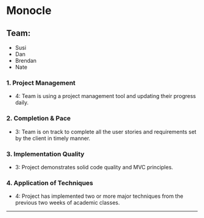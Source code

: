 # Monocle

## Team:

* Susi
* Dan
* Brendan
* Nate

### 1. Project Management

* 4: Team is using a project management tool and updating their progress daily.

### 2. Completion & Pace

* 3: Team is on track to complete all the user stories and requirements set by the client in timely manner.

### 3. Implementation Quality

* 3: Project demonstrates solid code quality and MVC principles.

### 4. Application of Techniques

* 4: Project has implemented two or more major techniques from the previous two weeks of academic classes.

-----
